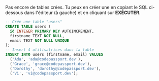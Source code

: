 Pas encore de tables crées. Tu peux en créer une en copiant le SQL ci-dessous dans l'éditeur (à gauche) et en cliquant sur **EXÉCUTER**.

```sql
-- Crée une table "users"
CREATE TABLE users (
  id INTEGER PRIMARY KEY AUTOINCREMENT,
  firstname TEXT NOT NULL,
  email TEXT NOT NULL UNIQUE
);
-- Insert 4 utilisatrices dans la table
INSERT INTO users (firstname, email) VALUES
  ('Ada', 'ada@codepassport.dev'),
  ('Grace', 'grace@codepassport.dev'),
  ('Dorothy', 'dorothy@codepassport.dev'),
  ('Vi', 'vi@codepassport.dev');
```
